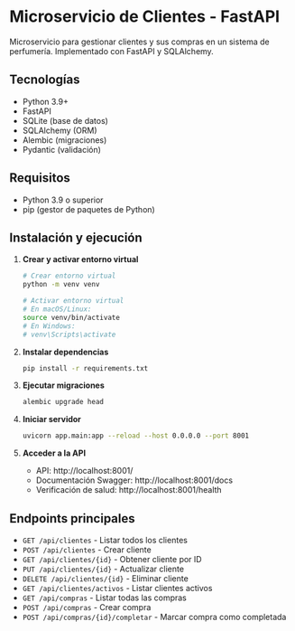 # Microservicio de Clientes - FastAPI

Microservicio para gestionar clientes y sus compras en un sistema de perfumería. Implementado con FastAPI y SQLAlchemy.

## Tecnologías

- Python 3.9+
- FastAPI
- SQLite (base de datos)
- SQLAlchemy (ORM)
- Alembic (migraciones)
- Pydantic (validación)

## Requisitos

- Python 3.9 o superior
- pip (gestor de paquetes de Python)

## Instalación y ejecución

1. **Crear y activar entorno virtual**

   ```bash
   # Crear entorno virtual
   python -m venv venv

   # Activar entorno virtual
   # En macOS/Linux:
   source venv/bin/activate
   # En Windows:
   # venv\Scripts\activate
   ```

2. **Instalar dependencias**

   ```bash
   pip install -r requirements.txt
   ```

3. **Ejecutar migraciones**

   ```bash
   alembic upgrade head
   ```

4. **Iniciar servidor**

   ```bash
   uvicorn app.main:app --reload --host 0.0.0.0 --port 8001
   ```

5. **Acceder a la API**
   - API: http://localhost:8001/
   - Documentación Swagger: http://localhost:8001/docs
   - Verificación de salud: http://localhost:8001/health

## Endpoints principales

- `GET /api/clientes` - Listar todos los clientes
- `POST /api/clientes` - Crear cliente
- `GET /api/clientes/{id}` - Obtener cliente por ID
- `PUT /api/clientes/{id}` - Actualizar cliente
- `DELETE /api/clientes/{id}` - Eliminar cliente
- `GET /api/clientes/activos` - Listar clientes activos
- `GET /api/compras` - Listar todas las compras
- `POST /api/compras` - Crear compra
- `POST /api/compras/{id}/completar` - Marcar compra como completada